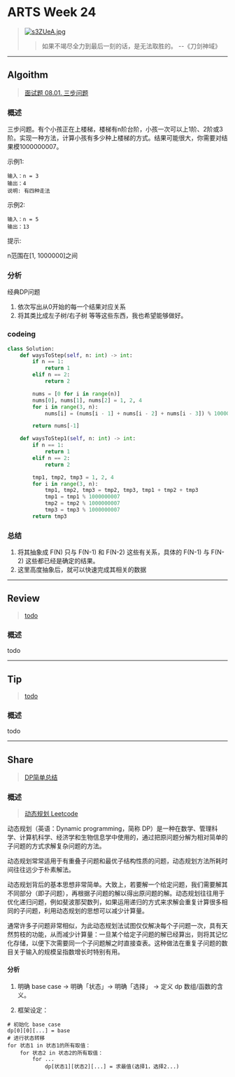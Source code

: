 # ARTS Week 24

> [![s3ZUeA.jpg](https://s3.ax1x.com/2021/01/11/s3ZUeA.jpg)](https://imgchr.com/i/s3ZUeA)
>> 如果不竭尽全力到最后一刻的话，是无法取胜的。 --《刀剑神域》

***

## Algoithm

> [面试题 08.01. 三步问题](https://leetcode-cn.com/problems/three-steps-problem-lcci/submissions/)

### 概述

三步问题。有个小孩正在上楼梯，楼梯有n阶台阶，小孩一次可以上1阶、2阶或3阶。实现一种方法，计算小孩有多少种上楼梯的方式。结果可能很大，你需要对结果模1000000007。

示例1:
    
    输入：n = 3 
    输出：4 
    说明: 有四种走法 
    
示例2:
    
    输入：n = 5 
    输出：13 

提示:

n范围在[1, 1000000]之间

### 分析

经典DP问题

1. 依次写出从0开始的每一个结果对应关系
2. 将其类比成左子树/右子树 等等这些东西，我也希望能够做好。

### codeing

```python
class Solution:
    def waysToStep(self, n: int) -> int:
        if n == 1:
            return 1
        elif n == 2:
            return 2

        nums = [0 for i in range(n)]
        nums[0], nums[1], nums[2] = 1, 2, 4
        for i in range(3, n):
            nums[i] = (nums[i - 1] + nums[i - 2] + nums[i - 3]) % 1000000007

        return nums[-1]

    def waysToStep1(self, n: int) -> int:
        if n == 1:
            return 1
        elif n == 2:
            return 2

        tmp1, tmp2, tmp3 = 1, 2, 4
        for i in range(3, n):
            tmp1, tmp2, tmp3 = tmp2, tmp3, tmp1 + tmp2 + tmp3
            tmp1 = tmp1 % 1000000007
            tmp2 = tmp2 % 1000000007
            tmp3 = tmp3 % 1000000007
        return tmp3

```

### 总结

1. 将其抽象成 F(N) 只与 F(N-1) 和 F(N-2) 这些有关系，具体的 F(N-1) 与 F(N-2) 这些都已经是确定的结果。
2. 这里高度抽象后，就可以快速完成其相关的数据

***

## Review

> [todo](todo)

### 概述

todo

***

## Tip

> [todo](todo)

### 概述

todo

***

## Share

> [DP简单总结](https://github.com/Carmenliukang/ARTS/blob/master/week24.md#share)

### 概述

> [动态规划 Leetcode](https://leetcode-cn.com/tag/dynamic-programming/)

动态规划（英语：Dynamic programming，简称 DP）是一种在数学、管理科学、计算机科学、经济学和生物信息学中使用的，通过把原问题分解为相对简单的子问题的方式求解复杂问题的方法。

动态规划常常适用于有重叠子问题和最优子结构性质的问题，动态规划方法所耗时间往往远少于朴素解法。

动态规划背后的基本思想非常简单。大致上，若要解一个给定问题，我们需要解其不同部分（即子问题），再根据子问题的解以得出原问题的解。动态规划往往用于优化递归问题，例如斐波那契数列，如果运用递归的方式来求解会重复计算很多相同的子问题，利用动态规划的思想可以减少计算量。

通常许多子问题非常相似，为此动态规划法试图仅仅解决每个子问题一次，具有天然剪枝的功能，从而减少计算量：一旦某个给定子问题的解已经算出，则将其记忆化存储，以便下次需要同一个子问题解之时直接查表。这种做法在重复子问题的数目关于输入的规模呈指数增长时特别有用。

#### 分析

1. 明确 base case -> 明确「状态」-> 明确「选择」 -> 定义 dp 数组/函数的含义。
   
2. 框架设定：

```
# 初始化 base case
dp[0][0][...] = base
# 进行状态转移
for 状态1 in 状态1的所有取值：
    for 状态2 in 状态2的所有取值：
        for ...
            dp[状态1][状态2][...] = 求最值(选择1，选择2...)
```



